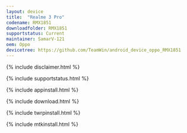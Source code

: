 ```yaml
---
layout: device
title:  "Realme 3 Pro"
codename: RMX1851
downloadfolder: RMX1851
supportstatus: Current
maintainer: SamarV-121
oem: Oppo
devicetree: https://github.com/TeamWin/android_device_oppo_RMX1851
---
```


{% include disclaimer.html %}

{% include supportstatus.html %}

{% include appinstall.html %}

{% include download.html %}

{% include twrpinstall.html %}

{% include mtkinstall.html %}
